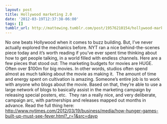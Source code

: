 ```yaml
---
layout: post
title: Hollywood marketing 2.0
date: '2012-03-19T12:37:38-06:00'
tags: []
tumblr_url: http://mattewing.tumblr.com/post/19576210154/hollywood-marketing-2-0
---
```

No one beats Hollywood when it comes to buzz building. But, I’ve never actually explored the mechanics before. NYT ran a nice behind-the-scenes piece today and it’s worth reading if you’ve ever spent time thinking about how to get people talking, in a world filled with endless channels.
Here are a few pieces that stood out:
The marketing budgets for movies are HUGE. Often over $100m for big movies. In other words, studios often spend almost as much talking about the movie as making it. 
The amount of time and energy spent on cultivation is amazing. Someone’s entire job is to work with anyone who blogs about the movie. Based on that, they’re able to use a large network of blogs to basically assist in the marketing campaign by releasing special posters, etc. 
They ran a really nice, and very deliberate, campaign arc, with partnerships and releases mapped out months in advance.
Read the full thing here:
http://www.nytimes.com/2012/03/19/business/media/how-hunger-games-built-up-must-see-fever.html?_r=1&src=dayp
